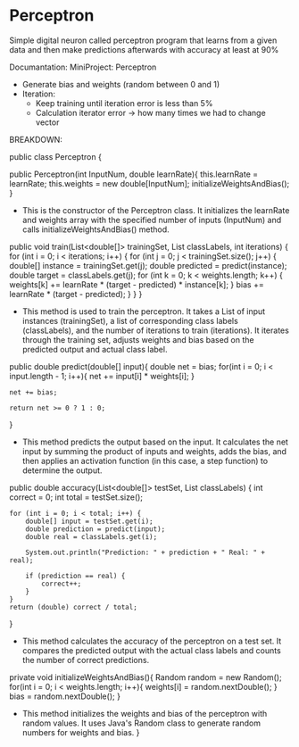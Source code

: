 # Perceptron
Simple digital neuron called perceptron program that learns from a given data and then make predictions afterwards with accuracy at least at 90%

Documantation:
MiniProject: Perceptron 

* Generate bias and weights (random between 0 and 1)
* Iteration:
    * Keep training until iteration error is less than 5%
    * Calculation iterator error -> how many times we had to change vector 

BREAKDOWN: 

public class Perceptron {

public Perceptron(int InputNum, double learnRate){
    this.learnRate = learnRate;
    this.weights = new double[InputNum];
    initializeWeightsAndBias();
}
* This is the constructor of the Perceptron class. It initializes the learnRate and weights array with the specified number of inputs (InputNum) and calls initializeWeightsAndBias() method.

public void train(List<double[]> trainingSet, List<Double> classLabels, int iterations) {
    for (int i = 0; i < iterations; i++) {
        for (int j = 0; j < trainingSet.size(); j++) {
            double[] instance = trainingSet.get(j);
            double predicted = predict(instance);
            double target = classLabels.get(j);
            for (int k = 0; k < weights.length; k++) {
                weights[k] += learnRate * (target - predicted) * instance[k];
            }
            bias += learnRate * (target - predicted);
        }
    }
}
* This method is used to train the perceptron. It takes a List of input instances (trainingSet), a list of corresponding class labels (classLabels), and the number of iterations to train (iterations). It iterates through the training set, adjusts weights and bias based on the predicted output and actual class label.

public double predict(double[] input){
    double net = bias;
    for(int i = 0; i < input.length - 1; i++){
        net += input[i] * weights[i];
    }

    net += bias;

    return net >= 0 ? 1 : 0;
}

* This method predicts the output based on the input. It calculates the net input by summing the product of inputs and weights, adds the bias, and then applies an activation function (in this case, a step function) to determine the output.

public double accuracy(List<double[]> testSet, List<Double> classLabels) {
    int correct = 0;
    int total = testSet.size();

    for (int i = 0; i < total; i++) {
        double[] input = testSet.get(i);
        double prediction = predict(input);
        double real = classLabels.get(i);

        System.out.println("Prediction: " + prediction + " Real: " + real);

        if (prediction == real) {
            correct++;
        }
    }
    return (double) correct / total;
}

* This method calculates the accuracy of the perceptron on a test set. It compares the predicted output with the actual class labels and counts the number of correct predictions.

private void initializeWeightsAndBias(){
    Random random = new Random();
    for(int i = 0; i < weights.length; i++){
        weights[i] = random.nextDouble();
    }
    bias = random.nextDouble();
}

* This method initializes the weights and bias of the perceptron with random values. It uses Java's Random class to generate random numbers for weights and bias.
}

